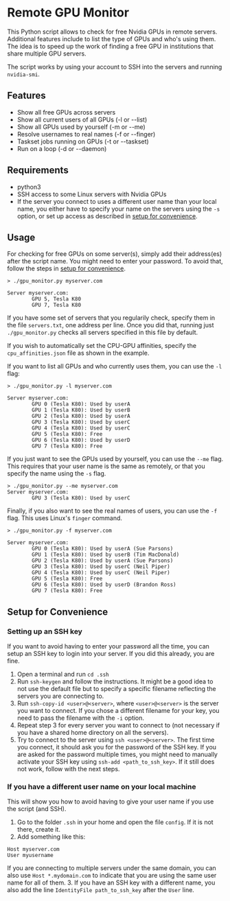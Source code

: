 # Remote GPU Monitor

This Python script allows to check for free Nvidia GPUs in remote servers.
Additional features include to list the type of GPUs and who's using them.
The idea is to speed up the work of finding a free GPU in institutions that share multiple GPU servers.

The script works by using your account to SSH into the servers and running `nvidia-smi`. 

## Features

- Show all free GPUs across servers
- Show all current users of all GPUs (-l or --list)
- Show all GPUs used by yourself (-m or --me)
- Resolve usernames to real names (-f or --finger)
- Taskset jobs running on GPUs (-t or --taskset)
- Run on a loop (-d or --daemon)

## Requirements

- python3
- SSH access to some Linux servers with Nvidia GPUs
- If the server you connect to uses a different user name than your local name, you either have to specify your name on the servers using the `-s` option, or set up access as described in [setup for convenience](#setup-for-convenience).

## Usage

For checking for free GPUs on some server(s), simply add their address(es) after the script name.
You might need to enter your password. To avoid that, follow the steps in [setup for convenience](#setup-for-convenience).

```
> ./gpu_monitor.py myserver.com

Server myserver.com:
        GPU 5, Tesla K80
        GPU 7, Tesla K80
```

If you have some set of servers that you regularily check, specify them in the file `servers.txt`, one address per line.
Once you did that, running just `./gpu_monitor.py` checks all servers specified in this file by default.

If you wish to automatically set the CPU-GPU affinities, specify the `cpu_affinities.json` file as shown in the example.

If you want to list all GPUs and who currently uses them, you can use the `-l` flag:
```
> ./gpu_monitor.py -l myserver.com

Server myserver.com:
        GPU 0 (Tesla K80): Used by userA
        GPU 1 (Tesla K80): Used by userB
        GPU 2 (Tesla K80): Used by userA
        GPU 3 (Tesla K80): Used by userC
        GPU 4 (Tesla K80): Used by userC
        GPU 5 (Tesla K80): Free
        GPU 6 (Tesla K80): Used by userD
        GPU 7 (Tesla K80): Free
```

If you just want to see the GPUs used by yourself, you can use the `--me` flag.
This requires that your user name is the same as remotely, or that you specify the name using the `-s` flag.
```
> ./gpu_monitor.py --me myserver.com
Server myserver.com:
        GPU 3 (Tesla K80): Used by userC
```

Finally, if you also want to see the real names of users, you can use the `-f` flag.
This uses Linux's `finger` command.
```
> ./gpu_monitor.py -f myserver.com

Server myserver.com:
        GPU 0 (Tesla K80): Used by userA (Sue Parsons)
        GPU 1 (Tesla K80): Used by userB (Tim MacDonald)
        GPU 2 (Tesla K80): Used by userA (Sue Parsons)
        GPU 3 (Tesla K80): Used by userC (Neil Piper)
        GPU 4 (Tesla K80): Used by userC (Neil Piper)
        GPU 5 (Tesla K80): Free
        GPU 6 (Tesla K80): Used by userD (Brandon Ross)
        GPU 7 (Tesla K80): Free
```

## Setup for Convenience

### Setting up an SSH key
If you want to avoid having to enter your password all the time, you can setup an SSH key to login into your server.
If you did this already, you are fine.

1. Open a terminal and run `cd .ssh`
2. Run `ssh-keygen` and follow the instructions.
It might be a good idea to not use the default file but to specify a specific filename reflecting the servers you are connecting to.
3. Run `ssh-copy-id <user>@<server>`, where `<user>@<server>` is the server you want to connect. If you chose a different filename for your key, you need to pass the filename with the `-i` option.
4. Repeat step 3 for every server you want to connect to (not necessary if you have a shared home directory on all the servers).
5. Try to connect to the server using `ssh <user>@<server>`.
The first time you connect, it should ask you for the password of the SSH key.
If you are asked for the password multiple times, you might need to manually activate your SSH key using `ssh-add <path_to_ssh_key>`.
If it still does not work, follow with the next steps.

### If you have a different user name on your local machine

This will show you how to avoid having to give your user name if you use the script (and SSH).

1. Go to the folder `.ssh` in your home and open the file `config`.
If it is not there, create it.
2. Add something like this:
```
Host myserver.com
User myusername
```
If you are connecting to multiple servers under the same domain, you can also use `Host *.mydomain.com` to indicate that you are using the same user name for all of them.
3. If you have an SSH key with a different name, you also add the line `IdentityFile path_to_ssh_key` after the `User` line.

